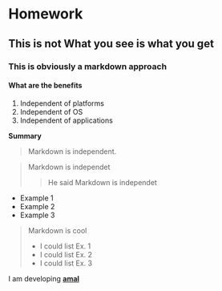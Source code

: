 # Homework

## This is not What you see is what you get ##
### This is obviously a markdown approach
#### What are the benefits
1. Independent of platforms
2. Independent of OS
3. Independent of applications

**Summary**
> Markdown is independent.

> Markdown is independet
> 
>> He said Markdown is independet
- Example 1
- Example 2
- Example 3

>Markdown is cool
> - I could list Ex. 1
> - I could list Ex. 2
> - I could list Ex. 3

I am developing **[amal](https://www.amal.education)**
